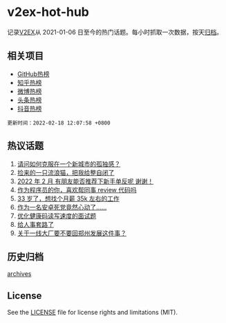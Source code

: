 # v2ex-hot-hub

 记录[V2EX](https://www.v2ex.com/)从 2021-01-06 日至今的热门话题。每小时抓取一次数据，按天[归档](archives)。
 
 ## 相关项目

- [GitHub热榜](https://github.com/snaildev/github-hot-hub)
- [知乎热榜](https://github.com/snaildev/zhihu-hot-hub)
- [微博热榜](https://github.com/snaildev/weibo-hot-hub)
- [头条热榜](https://github.com/snaildev/toutiao-hot-hub)
- [抖音热榜](https://github.com/snaildev/douyin-hot-hub)


 `更新时间：2022-02-18 12:07:58 +0800`

## 热议话题

1. [请问如何克服在一个新城市的孤独感？](https://www.v2ex.com/t/834506)
1. [捡来的一只流浪猫，把我给整自闭了](https://www.v2ex.com/t/834675)
1. [2022 年 2 月 有朋友能否推荐下新手单反呢 谢谢！](https://www.v2ex.com/t/834680)
1. [作为程序员的你，喜欢帮同事 review 代码吗](https://www.v2ex.com/t/834509)
1. [33 岁了，想找个月薪 35k 左右的工作](https://www.v2ex.com/t/834559)
1. [作为一名安卓死党竟然心动了......](https://www.v2ex.com/t/834549)
1. [优化健康码读写速度的面试题](https://www.v2ex.com/t/834691)
1. [给人事套路了](https://www.v2ex.com/t/834641)
1. [关于一线大厂要不要回郑州发展这件事？](https://www.v2ex.com/t/834681)

## 历史归档

[archives](archives)

## License

See the [LICENSE](LICENSE) file for license rights and limitations (MIT).
